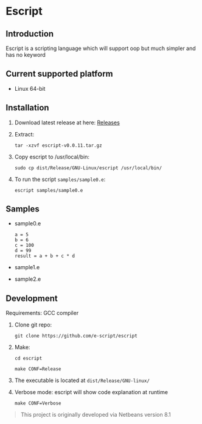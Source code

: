 # Escript

## Introduction
Escript is a scripting language which will support oop but much simpler and has no keyword

## Current supported platform
* Linux 64-bit

## Installation
1. Download latest release at here: [Releases](https://github.com/e-script/escript/releases)
2. Extract:

    `tar -xzvf escript-v0.0.11.tar.gz`

3. Copy escript to /usr/local/bin:
    
    `sudo cp dist/Release/GNU-Linux/escript /usr/local/bin/`

3. To run the script `samples/sample0.e`:

    `escript samples/sample0.e`

## Samples

* sample0.e

    ```
    a = 5
    b = 6
    c = 100
    d = 99
    result = a + b + c * d
    ```

* sample1.e
* sample2.e

## Development

Requirements: GCC compiler

1. Clone git repo:

    `git clone https://github.com/e-script/escript`

2. Make:

    `cd escript`

    `make CONF=Release`

3. The executable is located at `dist/Release/GNU-linux/`

4. Verbose mode: escript will show code explanation at runtime

    `make CONF=Verbose`

> This project is originally developed via Netbeans version 8.1
